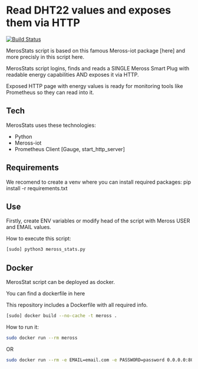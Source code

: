 # Read DHT22 values and exposes them via HTTP

[![Build Status](https://travis-ci.org/joemccann/dillinger.svg?branch=master)](https://github.com/luisgs/)

MerosStats script is based on this famous Meross-iot package [here] and more precisly in this script here.

MerosStats script logins, finds and reads a SINGLE Meross Smart Plug with readable energy capabilities AND exposes it via HTTP.

Exposed HTTP page with energy values is ready for monitoring tools like Prometheus so they can read into it.

## Tech

MerosStats uses these technologies:

- Python
- Meross-iot
- Prometheus Client [Gauge, start_http_server]

## Requirements

We recomend to create a venv where you can install required packages:
    pip install -r requirements.txt

## Use

Firstly, create ENV variables or modify head of the script with Meross USER and EMAIL values.

How to execute this script:

```sh
[sudo] python3 meross_stats.py
```

## Docker

MerosStat script can be deployed as docker.

You can find a dockerfile in here

This repository includes a Dockerfile with all required info.

```sh
[sudo] docker build --no-cache -t meross .
```

How to run it:
```sh
sudo docker run --rm meross
```
OR
```sh
sudo docker run --rm -e EMAIL=email.com -e PASSWORD=password 0.0.0.0:8040:8000 meross
```

